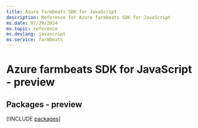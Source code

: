 ```yaml
---
title: Azure farmbeats SDK for JavaScript
description: Reference for Azure farmbeats SDK for JavaScript
ms.date: 07/29/2024
ms.topic: reference
ms.devlang: javascript
ms.service: farmbeats
---
```

# Azure farmbeats SDK for JavaScript - preview
## Packages - preview
[!INCLUDE [packages](farmbeats-index.md)]